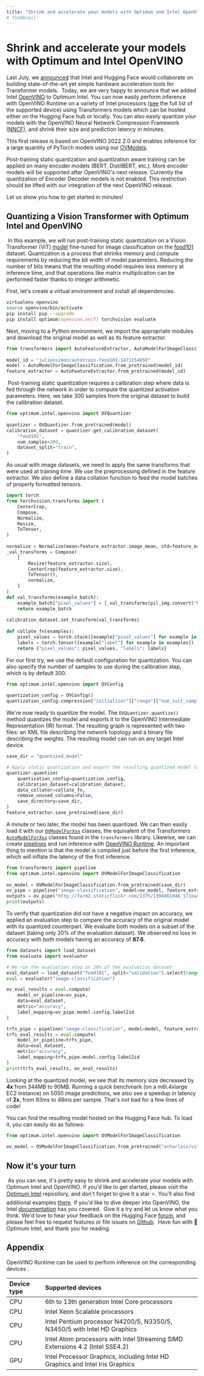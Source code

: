 ```yaml
---
title: "Shrink and accelerate your models with Optimum and Intel OpenVINO"
# thumbnail: 
---
```


<h1>Shrink and accelerate your models with Optimum and Intel OpenVINO</h1>

Last July, we [announced](https://huggingface.co/blog/intel) that Intel and Hugging Face would collaborate on building state-of-the-art yet simple hardware acceleration tools for Transformer models.
​
Today, we are very happy to announce that we added Intel [OpenVINO](https://docs.openvino.ai/latest/index.html) to Optimum Intel. You can now easily perform inference with OpenVINO Runtime on a variety of Intel processors  ([see](https://docs.openvino.ai/latest/openvino_docs_OV_UG_supported_plugins_Supported_Devices.html) the full list of the supported device) using Transformers models which can be hosted either on the Hugging Face hub or locally.  You can also easily quantize your models with the OpenVINO Neural Network Compression Framework ([NNCF](https://github.com/openvinotoolkit/nncf)), and shrink their size and prediction latency in minutes. ​

This first release is based on OpenVINO 2022.2.0 and enables inference for a large quantity of PyTorch models using our [OVModels](https://huggingface.co/docs/optimum/intel/inference).

Post-training static quantization and quantization aware training can be applied on many encoder models (BERT, DistilBERT, etc.). More encoder models will be supported after OpenVINO's next release. Currently the quantization of Encoder Decoder models is not enabled. This restriction should be lifted with our integration of the next OpenVINO release.

​Let us show you how to get started in minutes!​

## Quantizing a Vision Transformer with Optimum Intel and OpenVINO
​
In this example, we will run post-training static quantization on a Vision Transformer (ViT) [model](https://huggingface.co/juliensimon/autotrain-food101-1471154050) fine-tuned for image classification on the [food101](https://huggingface.co/datasets/food101) dataset.
​
Quantization is a process that shrinks memory and compute requirements by reducing the bit width of model parameters. Reducing the number of bits means that the resulting model requires less memory at inference time, and that operations like matrix multiplication can be performed faster thanks to integer arithmetic.

First, let's create a virtual environment and install all dependencies.​

```bash
virtualenv openvino
source openvino/bin/activate
pip install pip --upgrade
pip install optimum[openvino,nncf] torchvision evaluate
```

Next, moving to a Python environment, we import the appropriate modules and download the original model as well as its feature extractor.
​
```python
from transformers import AutoFeatureExtractor, AutoModelForImageClassification
​
model_id = "juliensimon/autotrain-food101-1471154050"
model = AutoModelForImageClassification.from_pretrained(model_id)
feature_extractor = AutoFeatureExtractor.from_pretrained(model_id)
```
​
Post-training static quantization requires a calibration step where data is fed through the network in order to compute the quantized activation parameters. Here, we take 300 samples from the original dataset to build the calibration dataset.
​
```python
from optimum.intel.openvino import OVQuantizer
​
quantizer = OVQuantizer.from_pretrained(model)
calibration_dataset = quantizer.get_calibration_dataset(
    "food101",
    num_samples=300,
    dataset_split="train",
)
```

As usual with image datasets, we need to apply the same transforms that were used at training time. We use the preprocessing defined in the feature extractor. We also define a data collation function to feed the model batches of properly formatted tensors.
​

```python
import torch
from torchvision.transforms import (
    CenterCrop,
    Compose,
    Normalize,
    Resize,
    ToTensor,
)
​
normalize = Normalize(mean=feature_extractor.image_mean, std=feature_extractor.image_std)
_val_transforms = Compose(
    [
        Resize(feature_extractor.size),
        CenterCrop(feature_extractor.size),
        ToTensor(),
        normalize,
    ]
)
def val_transforms(example_batch):
    example_batch["pixel_values"] = [_val_transforms(pil_img.convert("RGB")) for pil_img in example_batch["image"]]
    return example_batch
​
calibration_dataset.set_transform(val_transforms)
​
def collate_fn(examples):
    pixel_values = torch.stack([example["pixel_values"] for example in examples])
    labels = torch.tensor([example["label"] for example in examples])
    return {"pixel_values": pixel_values, "labels": labels}
```


For our first try, we use the default configuration for quantization. You can also specify the number of samples to use during the calibration step, which is by default 300.

```python
from optimum.intel.openvino import OVConfig
​
quantization_config = OVConfig()
quantization_config.compression["initializer"]["range"]["num_init_samples"]  = 300
```


We're now ready to quantize the model. The `OVQuantizer.quantize()` method quantizes the model and exports it to the OpenVINO Intermediate Representation (IR) format. The resulting graph is represented with two files: an XML file describing the network topology and a binary file describing the weights. The resulting model can run on any target Intel device.
​

```python
save_dir = "quantized_model"

# Apply static quantization and export the resulting quantized model to OpenVINO IR format
quantizer.quantize(
    quantization_config=quantization_config,
    calibration_dataset=calibration_dataset,
    data_collator=collate_fn,
    remove_unused_columns=False,
    save_directory=save_dir,
)
feature_extractor.save_pretrained(save_dir)
```

A minute or two later, the model has been quantized. We can then easily load it with our [`OVModelForXxx`](https://huggingface.co/docs/optimum/intel_inference#optimum-inference-with-openvino) classes, the equivalent of the Transformers [`AutoModelForXxx`](https://huggingface.co/docs/transformers/main/en/autoclass_tutorial#automodel) classes found in the `transformers` library. Likewise, we can create [pipelines](https://huggingface.co/docs/transformers/main/en/main_classes/pipelines) and run inference with [OpenVINO Runtime](https://docs.openvino.ai/latest/openvino_docs_OV_UG_OV_Runtime_User_Guide.html). An important thing to mention is that the model is compiled just before the first inference, which will inflate the latency of the first inference.
​
```python
from transformers import pipeline
from optimum.intel.openvino import OVModelForImageClassification
​
ov_model = OVModelForImageClassification.from_pretrained(save_dir)
ov_pipe = pipeline("image-classification", model=ov_model, feature_extractor=feature_extractor)
outputs = ov_pipe("http://farm2.staticflickr.com/1375/1394861946_171ea43524_z.jpg")
print(outputs)
```

​To verify that quantization did not have a negative impact on accuracy, we applied an evaluation step to compare the accuracy of the original model with its quantized counterpart.
We evaluate both models on a subset of the dataset (taking only 20% of the evaluation dataset). We observed no loss in accuracy with both models having an accuracy of **87.6**.

```python
from datasets import load_dataset
from evaluate import evaluator

# We run the evaluation step on 20% of the evaluation dataset
eval_dataset = load_dataset("food101", split="validation").select(range(5050))
eval = evaluator("image-classification")

ov_eval_results = eval.compute(
    model_or_pipeline=ov_pipe,
    data=eval_dataset,
    metric="accuracy",
    label_mapping=ov_pipe.model.config.label2id
)

trfs_pipe = pipeline("image-classification", model=model, feature_extractor=feature_extractor)
trfs_eval_results = eval.compute(
    model_or_pipeline=trfs_pipe,
    data=eval_dataset,
    metric="accuracy",
    label_mapping=trfs_pipe.model.config.label2id
)
print(trfs_eval_results, ov_eval_results)
```

Looking at the quantized model, we see that its memory size decreased by **4x** from 344MB to 90MB. Running a quick benchmark (on a m6i.4xlarge EC2 instance) on 5050 image predictions, we also see a speedup in latency of **2x**, from 93ms to 48ms per sample. That's not bad for a few lines of code!

You can find the resulting model hosted on the Hugging Face hub. To load it, you can easily do as follows:
```python
from optimum.intel.openvino import OVModelForImageClassification
​
ov_model = OVModelForImageClassification.from_pretrained("echarlaix/vit-food101-int8")
```

## Now it's your turn
​
As you can see, it's pretty easy to shrink and accelerate your models with Optimum Intel and OpenVINO. If you'd like to get started, please visit the [Optimum Intel](https://github.com/huggingface/optimum-intel) repository, and don't forget to give it a star :star:. You'll also find additional examples [there](https://huggingface.co/docs/optimum/intel/optimization_ov). If you'd like to dive deeper into OpenVINO, the Intel [documentation](https://docs.openvino.ai/latest/index.html) has you covered.
​
Give it a try and let us know what you think. We'd love to hear your feedback on the Hugging Face [forum](https://discuss.huggingface.co/c/optimum), and please feel free to request features or file issues on [Github](https://github.com/huggingface/optimum-intel).
​
Have fun with 🤗 Optimum Intel, and thank you for reading.
​

## Appendix

OpenVINO Runtime can be used to perform inference on the corresponding devices :

| Device type      | Supported devices                                                           |
| :--------------- | :-------------------------------------------------------------------------- |
| CPU              |6th to 13th generation Intel Core processors                                 |
| CPU              |Intel Xeon Scalable processors                                               |
| CPU              |Intel Pentium processor N4200/5, N3350/5, N3450/5 with Intel HD Graphics     |
| CPU              |Intel Atom processors with Intel Streaming SIMD Extensions 4.2 (Intel SSE4.2)|
| GPU              |Intel Processor Graphics, including Intel HD Graphics and Intel Iris Graphics|
